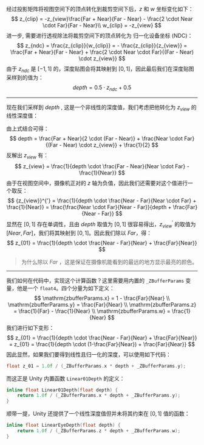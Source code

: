 经过投影矩阵将视图空间下的顶点转化到裁剪空间下后，$z$ 和 $w$ 坐标变化如下：
$$
z_{clip} = -z_{view}\frac{Far + Near}{Far - Near} - \frac{2 \cdot Near \cdot Far}{Far - Near}\\
w_{clip} = -z_{view}
$$
 进一步, 需要进行透视除法将裁剪空间下的顶点转化为 归一化设备坐标 (NDC)：
$$
z_{ndc} = \frac{z_{clip}}{w_{clip}} = - \frac{z_{clip}}{z_{view}} = \frac{Far + Near}{Far - Near} + \frac{2 \cdot Near \cdot Far}{(Far - Near) \cdot z_{view}}
$$
由于 $z_{ndc}$ 是 $[-1,1]$ 的，深度贴图会将其映射到 $[0,1]$，因此最后我们在深度贴图采样到的值为：
$$
depth = 0.5 \cdot z_{ndc} + 0.5 
$$

---

现在我们采样到 $depth$ , 这是一个非线性的深度值，我们考虑把他转化为 $z_{view}$ 的线性深度值：

由上式结合可得：
$$
depth = \frac{Far + Near}{2 \cdot (Far - Near)} + \frac{Near \cdot Far}{(Far - Near) \cdot z_{view}} + \frac{1}{2}
$$
反解出 $z_{view}$ 有：
$$
z_{view} = \frac{1}{depth \cdot \frac{Far - Near}{Near \cdot Far} - \frac{1}{Near}}
$$
由于在视图空间中，摄像机正对的 $z$ 轴为负值，因此我们还需要对这个值进行一个取反：
$$
{z_{view}}^{'} = \frac{1}{depth \cdot \frac{Near - Far}{Near \cdot Far} + \frac{1}{Near}} = \frac{\frac{Near \cdot Far}{Near - Far}}{depth + \frac{Far}{Near - Far}}
$$
显然在 $[0,1]$ 存在单调性，且由 $depth$ 取值为 $[0,1]$ 很容易得出，${z_{view}}^{'}$ 的取值为 $[Near, Far]$，我们将其映射到 $[0,1]$。因此我们除以 $Far$，得：
$$
z_{01} = \frac{1}{depth \cdot \frac{Near - Far}{Near} + \frac{Far}{Near}}
$$

> 为什么除以 $Far$ ，这是保证在摄像机能看到的最远的地方显示最亮的颜色。

---

我们如何在代码中，实现这个计算函数？这里需要用内置的 `_ZBufferParams` 变量，他是一个 `float4`。四个分量为如下定义：
$$
\mathrm{zbufferParams.x} = 1 - \frac{Far}{Near} \\
\mathrm{zbufferParams.y} = \frac{Far}{Near} \\
\mathrm{zbufferParams.z} = \frac{1}{Far} - \frac{1}{Near} \\
\mathrm{zbufferParams.w} = \frac{1}{Near}
$$
我们进行如下变形：
$$
z_{01} = \frac{1}{depth \cdot \frac{Near - Far}{Near} + \frac{Far}{Near}} = z_{01} = \frac{1}{depth \cdot (1-\frac{Far}{Near}) + \frac{Far}{Near}}
$$
因此显然，如果我们要得到线性且归一化的深度，可以使用如下代码：

```c++
float z_01 = 1.0f / (_ZBufferParams.x * depth + _ZBufferParams.y);
```

而这正是 Unity 内置函数 `Linear01Depth` 的定义：

```c++
inline float Linear01Depth(float depth) {
    return 1.0f / (_ZBufferParams.x * depth + _ZBufferParams.y);
}
```

顺带一提，Unity 还提供了一个线性深度值但并未将其约束在 $[0,1]$ 值的函数：

```c++
inline float LinearEyeDepth(float depth) {
    return 1.0f / (_ZBufferParams.z * depth + _ZBufferParams.w);
}
```

